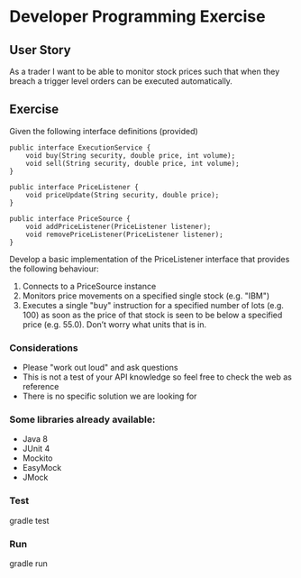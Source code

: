 # Developer Programming Exercise

## User Story

As a trader I want to be able to monitor stock prices such that when they breach a trigger level orders can be executed automatically.

## Exercise

Given the following interface definitions (provided)

```
public interface ExecutionService {
    void buy(String security, double price, int volume);
    void sell(String security, double price, int volume);
}
```

```
public interface PriceListener {
    void priceUpdate(String security, double price);
}
```

```
public interface PriceSource {
    void addPriceListener(PriceListener listener);
    void removePriceListener(PriceListener listener);
}
```

Develop a basic implementation of the PriceListener interface that provides the following behaviour:

1. Connects to a PriceSource instance
1. Monitors price movements on a specified single stock (e.g. "IBM")
1. Executes a single "buy" instruction for a specified number of lots (e.g. 100) as soon as the price of that stock is seen to be below
a specified price (e.g. 55.0). Don’t worry what units that is in.

### Considerations

* Please "work out loud" and ask questions
* This is not a test of your API knowledge so feel free to check the web as reference
* There is no specific solution we are looking for

### Some libraries already available:

* Java 8
* JUnit 4
* Mockito
* EasyMock
* JMock

### Test
gradle test

### Run
gradle run